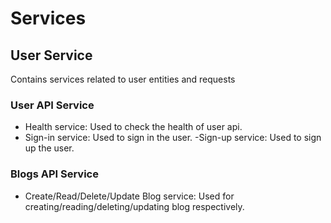# Services

## User Service

Contains services related to user entities and requests

 ### User API Service

 - Health service: Used to check the health of user api.
 - Sign-in service: Used to sign in the user.
 -Sign-up service: Used to sign up the user.

 ### Blogs API Service

 - Create/Read/Delete/Update Blog service: Used for creating/reading/deleting/updating blog respectively.
 

